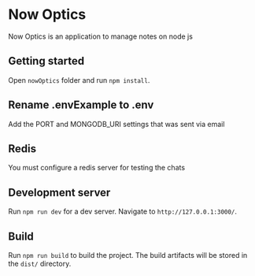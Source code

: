 # Now Optics
Now Optics is an application to manage notes on node js

## Getting started
Open `nowOptics` folder and run `npm install`.

## Rename .envExample to .env
Add the PORT and MONGODB_URI settings that was sent via email

## Redis
You must configure a redis server for testing the chats

## Development server
Run `npm run dev` for a dev server. Navigate to `http://127.0.0.1:3000/`.

## Build
Run `npm run build` to build the project. The build artifacts will be stored in the `dist/` directory. 
